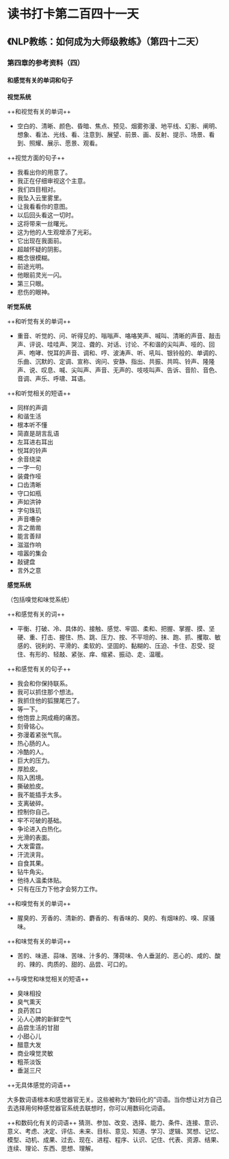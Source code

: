 读书打卡第二百四十一天
===

《NLP教练：如何成为大师级教练》（第四十二天）
---

### 第四章的参考资料（四）

#### 和感觉有关的单词和句子

**视觉系统**

++和视觉有关的单词++
* 空白的、清晰、颜色、昏暗、焦点、预见、烟雾弥漫、地平线、幻影、阐明、想象、看法、光线、看、注意到、展望、前景、画、反射、提示、场景、看到、照耀、展示、愿景、观看。

++视觉方面的句子++
* 我看出你的用意了。
* 我正在仔细审视这个主意。
* 我们四目相对。
* 我坠入云里雾里。
* 让我看看你的意图。
* 以后回头看这一切时。
* 这将带来一丝曙光。
* 这为他的人生观增添了光彩。
* 它出现在我面前。
* 超越怀疑的阴影。
* 概念很模糊。
* 前途光明。
* 他眼前灵光一闪。
* 第三只眼。
* 悲伤的眼神。

**听觉系统**

++和听觉有关的单词++
* 重音、听觉的、问、听得见的、嗡嗡声、咯咯笑声、喊叫、清晰的声音、敲击声、评说、哇哇声、哭泣、聋的、对话、讨论、不和谐的尖叫声、哑的、回声、咆哮、悦耳的声音、调和、哼、波涛声、听、吼叫、银铃般的、单调的、乐曲、沉默的、定调、宣称、询问、安静、指出、共振、共鸣、铃声、隆隆声、说、叹息、喊、尖叫声、声音、无声的、吱吱叫声、告诉、音阶、音色、音调、声乐、呼啸、耳语。

++和听觉相关的短语++
* 同样的声调
* 和谐生活
* 根本听不懂
* 简直是胡言乱语
* 左耳进右耳出
* 悦耳的铃声
* 余音绕梁
* 一字一句
* 装聋作哑
* 口齿清晰
* 守口如瓶
* 声如洪钟
* 字句珠玑
* 声音嘈杂
* 言之凿凿
* 能言善辩
* 滋滋作响
* 喧嚣的集会
* 敲键盘
* 言外之意

**感觉系统**

（包括嗅觉和味觉系统）

++和感觉有关的词++
* 平衡、打破、冷、具体的、接触、感觉、牢固、柔和、把握、掌握、摸、坚硬、重、打击、握住、热、跳、压力、按、不平坦的、抹、跑、抓、攫取、敏感的、锐利的、平滑的、柔软的、坚固的、黏糊的、压迫、卡住、忍受、捉住、有形的、轻敲、紧张、痒、缩紧、振动、走、温暖。

++和感觉有关的句子++
* 我会和你保持联系。
* 我可以抓住那个想法。
* 我抓住他的狐狸尾巴了。
* 等一下。
* 他饱尝上网成瘾的痛苦。
* 刻骨铭心。
* 弥漫着紧张气氛。
* 热心肠的人。
* 冷酷的人。
* 巨大的压力。
* 厚脸皮。
* 陷入困境。
* 撕破脸皮。
* 我不能插手太多。
* 支离破碎。
* 控制你自己。
* 牢不可破的基础。
* 争论进入白热化。
* 光滑的表面。
* 大发雷霆。
* 汗流浃背。
* 自食其果。
* 钻牛角尖。
* 他待人温柔体贴。
* 只有在压力下他才会努力工作。

++和嗅觉有关的单词++
* 腥臭的、芳香的、清新的、麝香的、有香味的、臭的、有烟味的、嗅、尿骚味。

++和味觉有关的单词++
* 苦的、味道、蒜味、苦味、汁多的、薄荷味、令人垂涎的、恶心的、咸的、酸的、辣的、肉质的、甜的、品尝、可口的。

++与嗅觉和味觉相关的短语++
* 臭味相投
* 臭气熏天
* 良药苦口
* 沁人心脾的新鲜空气
* 品尝生活的甘甜
* 小甜心儿
* 醋意大发
* 商业嗅觉灵敏
* 粗茶淡饭
* 垂涎三尺

++无具体感觉的词语++

大多数词语根本和感觉器官无关。这些被称为“数码化的”词语。当你想让对方自己去选择用何种感觉器官系统去联想时，你可以用数码化词语。

++和数码化有关的词语++
猜测、参加、改变、选择、能力、条件、连接、意识、意义、考虑、决定、评估、未来、目标、意见、知道、学习、逻辑、冥想、记忆、模型、动机、成果、过去、现在、进程、程序、认识、记住、代表、资源、结果、连续、理论、东西、思想、理解。